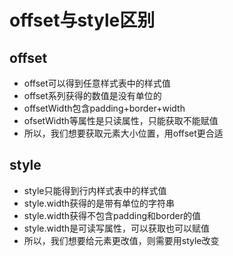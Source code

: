 # offset与style区别

## offset
* offset可以得到任意样式表中的样式值
* offset系列获得的数值是没有单位的
* offsetWidth包含padding+border+width
* ofsetWidth等属性是只读属性，只能获取不能赋值
* 所以，我们想要获取元素大小位置，用offset更合适

## style
* style只能得到行内样式表中的样式值
* style.width获得的是带有单位的字符串
* style.width获得不包含padding和border的值
* style.width是可读写属性，可以获取也可以赋值
* 所以，我们想要给元素更改值，则需要用style改变